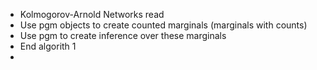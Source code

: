 - Kolmogorov-Arnold Networks read
- Use pgm objects to create counted marginals (marginals with counts)
- Use pgm to create inference over these marginals
- End algorith 1
-